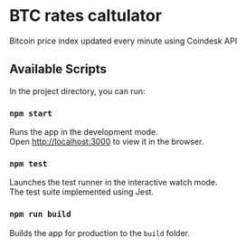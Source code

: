 # BTC rates caltulator
Bitcoin price index updated every minute using Coindesk API

## Available Scripts

In the project directory, you can run:

### `npm start`

Runs the app in the development mode.<br />
Open [http://localhost:3000](http://localhost:3000) to view it in the browser.

### `npm test`

Launches the test runner in the interactive watch mode.<br />
The test suite implemented using Jest.

### `npm run build`

Builds the app for production to the `build` folder.

